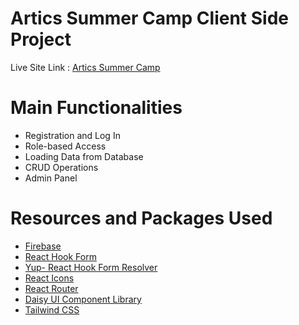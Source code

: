 # Artics Summer Camp Client Side Project

Live Site Link : [Artics Summer Camp](https://artics-summer-camp.web.app)

# Main Functionalities

- Registration and Log In
- Role-based Access 
- Loading Data from Database
- CRUD Operations
- Admin Panel

# Resources and Packages Used
- [Firebase](https://firebase.google.com/)
- [React Hook Form](https://react-hook-form.com/)
- [Yup- React Hook Form Resolver](https://www.npmjs.com/package/yup)
- [React Icons](https://react-icons.github.io/react-icons/)
- [React Router](https://reactrouter.com/en/main/start/tutorial)
- [Daisy UI Component Library](https://daisyui.com/)
- [Tailwind CSS](https://tailwindcss.com/)